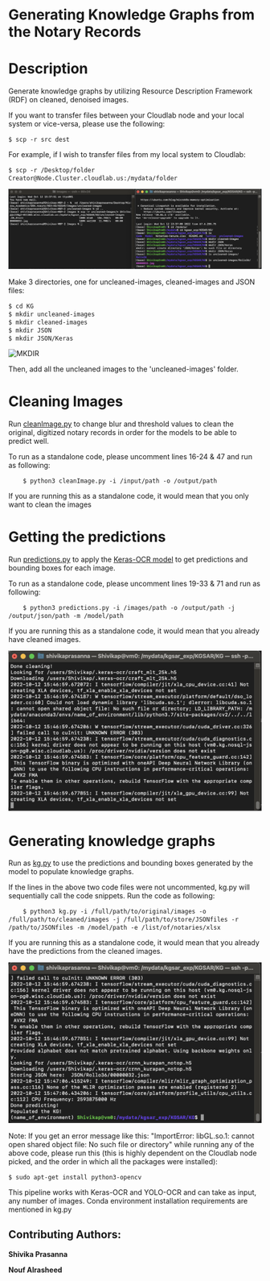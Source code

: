 # Generating Knowledge Graphs from the Notary Records

# Description

Generate knowledge graphs by utilizing Resource Description Framework (RDF) on cleaned, denoised images. 

If you want to transfer files between your Cloudlab node and your local system or vice-versa, please use the following:

    $ scp -r src dest

For example, if I wish to transfer files from my local system to Cloudlab:

    $ scp -r /Desktop/folder Creator@Node.Cluster.cloudlab.us:/mydata/folder

![DataTransfer](/Screenshots/gen-kg-scp.png)

Make 3 directories, one for uncleaned-images, cleaned-images and JSON files:

    $ cd KG
    $ mkdir uncleaned-images
    $ mkdir cleaned-images
    $ mkdir JSON
    $ mkdir JSON/Keras

![MKDIR](/Screenshots/gen-kg-mdkir.png)

Then, add all the uncleaned images to the 'uncleaned-images' folder.

# Cleaning Images

Run [cleanImage.py](/KG/Code/cleanImage.py) to change blur and threshold values to clean the original, digitized notary records in order for the models to be able to predict well.

To run as a standalone code, please uncomment lines 16-24 & 47 and run as following:

```
    $ python3 cleanImage.py -i /input/path -o /output/path
```

If you are running this as a standalone code, it would mean that you only want to clean the images

# Getting the predictions

Run [predictions.py](/KG/Code/predictions.py) to apply the [Keras-OCR model](/KG/Model/recognizer_custom.h5) to get predictions and bounding boxes for each image.

To run as a standalone code, please uncomment lines 19-33 & 71 and run as following:

```
    $ python3 predictions.py -i /images/path -o /output/path -j /output/json/path -m /model/path
```

If you are running this as a standalone code, it would mean that you already have cleaned images.

![Cleaning-Prediction](/Screenshots/gen-kg-clean-pred.png)

# Generating knowledge graphs

Run as [kg.py](/KG/Code/kg.py) to use the predictions and bounding boxes generated by the model to populate knowledge graphs.

If the lines in the above two code files were not uncommented, kg.py will sequentially call the code snippets. Run the code as following:

```
    $ python3 kg.py -i /full/path/to/original/images -o /full/path/to/cleaned/images -j /full/path/to/store/JSONfiles -r /path/to/JSONfiles -m /model/path -e /list/of/notaries/xlsx
```

If you are running this as a standalone code, it would mean that you already have the predictions from the cleaned images.

![KG-Completed](/Screenshots/gen-kg-completed.png)

Note: If you get an error message like this: "ImportError: libGL.so.1: cannot open shared object file: No such file or directory" while running any of the above code, please run this (this is highly dependent on the Cloudlab node picked, and the order in which all the packages were installed):

    $ sudo apt-get install python3-opencv

This pipeline works with Keras-OCR and YOLO-OCR and can take as input, any number of images. Conda environment installation requirements are mentioned in kg.py

## Contributing Authors:

**Shivika Prasanna** 

**Nouf Alrasheed**
